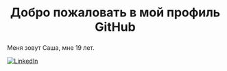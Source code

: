 
<!--
**Kr0ngs/Kr0ngs** is a ✨ _special_ ✨ repository because its `README.md` (this file) appears on your GitHub profile.

Here are some ideas to get you started:

- 🔭 I’m currently working on ...
- 🌱 I’m currently learning ...
- 👯 I’m looking to collaborate on ...
- 🤔 I’m looking for help with ...
- 💬 Ask me about ...
- 📫 How to reach me: ...
- 😄 Pronouns: ...
- ⚡ Fun fact: ...
-->
<div id="header" align="center">
    <h1>Добро пожаловать в мой профиль GitHub</h1>
    <h3></h3>
</div>
<p>Меня зовут Саша, мне 19 лет.</p>
<a href="https://vk.com/a.skvortsov73">
   <img src="https://img2.freepng.fr/20180629/xtu/kisspng-vk-social-networking-service-yandex-search-like-bu-russia-player-5b36bc6059a9d8.2401446715303138243673.jpg" alt="LinkedIn"/>
</a> 